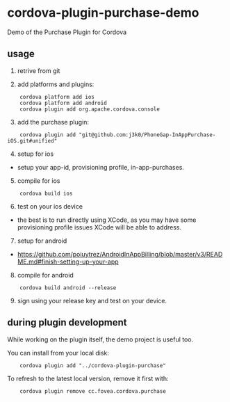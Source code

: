 cordova-plugin-purchase-demo
============================

Demo of the Purchase Plugin for Cordova

usage
-----

 1. retrive from git
  
 2. add platforms and plugins:
```
    cordova platform add ios
    cordova platform add android
    cordova plugin add org.apache.cordova.console
```
 3. add the purchase plugin:
```
    cordova plugin add "git@github.com:j3k0/PhoneGap-InAppPurchase-iOS.git#unified"
```
 4. setup for ios
   - setup your app-id, provisioning profile, in-app-purchases.

 5. compile for ios
```
    cordova build ios
```
 6. test on your ios device
   - the best is to run directly using XCode, as you may have some
     provisioning profile issues XCode will be able to address.

 7. setup for android
   - https://github.com/poiuytrez/AndroidInAppBilling/blob/master/v3/README.md#finish-setting-up-your-app

 8. compile for android
```
    cordova build android --release
```
 9. sign using your release key and test on your device.

during plugin development
-------------------------

While working on the plugin itself, the demo project is useful too.

You can install from your local disk:
```
    cordova plugin add "../cordova-plugin-purchase"
```
To refresh to the latest local version, remove it first with:
```
    cordova plugin remove cc.fovea.cordova.purchase
```

